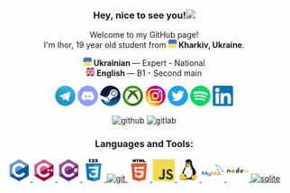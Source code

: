 <h3 align="center">Hey, nice to see you!<img src="https://raw.githubusercontent.com/MartinHeinz/MartinHeinz/master/wave.gif" width="36"/></h3>
<p align="center">Welcome to my GitHub page!<br>
    I'm Ihor, 19 year old student from <a href="https://en.wikipedia.org/wiki/Kharkiv" target="_blank"><img         src="https://raw.githubusercontent.com/Rusewww/Rusewww/fad7cab0fa6c996aea374d951aa0264b28d8bdff/Images/ukraine.svg" width="15"/></a><b> Kharkiv, Ukraine</b>.</p>
<p align="center">
    <a href="https://en.wikipedia.org/wiki/Ukrainian_language" target="_blank"><img                                           src="https://raw.githubusercontent.com/Rusewww/Rusewww/fad7cab0fa6c996aea374d951aa0264b28d8bdff/Images/ukraine.svg" width="15"/></a><b> Ukrainian </b>— Expert - National<br>
    <a href="https://en.wikipedia.org/wiki/English_language" target="_blank"><img                                           src="https://raw.githubusercontent.com/Rusewww/Rusewww/fad7cab0fa6c996aea374d951aa0264b28d8bdff/Images/united-kingdom.svg" width="15"/></a><b> English </b>— B1 - Second main<br>
</p>
<p align="center">
    <a href="https://t.me/Rusewww" target="_blank"><img                                           src="https://raw.githubusercontent.com/Rusewww/Rusewww/fad7cab0fa6c996aea374d951aa0264b28d8bdff/Images/Telegram_logo.svg" width="36"/></a>
   <a href="https://discordapp.com/users/31515951738414694" target="_blank"><img                                           src="https://raw.githubusercontent.com/Rusewww/Rusewww/fad7cab0fa6c996aea374d951aa0264b28d8bdff/Images/discord.svg" width="36"/></a>
    <a href="https://steamcommunity.com/id/rusewww_elite/" target="_blank"><img                                           src="https://raw.githubusercontent.com/Rusewww/Rusewww/fad7cab0fa6c996aea374d951aa0264b28d8bdff/Images/Steam_icon_logo.svg" width="36"/></a>
    <a href="https://account.xbox.com/ru-ru/profile?gamertag=Rusewww" target="_blank"><img                                           src="https://raw.githubusercontent.com/Rusewww/Rusewww/fad7cab0fa6c996aea374d951aa0264b28d8bdff/Images/xbox.svg" width="36"/></a>
    <a href="http://instagram.com/_rusewww_" target="_blank"><img                                           src="https://raw.githubusercontent.com/Rusewww/Rusewww/fad7cab0fa6c996aea374d951aa0264b28d8bdff/Images/instagram.svg" width="36"/></a>
    <a href="https://twitter.com/Rusewww1" target="_blank"><img                                           src="https://raw.githubusercontent.com/Rusewww/Rusewww/fad7cab0fa6c996aea374d951aa0264b28d8bdff/Images/twitter.svg" width="36"/></a>
    <a href="https://open.spotify.com/user/620bv961sdzq7fqkx63v6j06a" target="_blank"><img                                           src="https://raw.githubusercontent.com/Rusewww/Rusewww/fad7cab0fa6c996aea374d951aa0264b28d8bdff/Images/spotify.svg" width="36"/></a>
    <a href="https://www.linkedin.com/in/ihor-zozulia-a20756222/" target="_blank"><img                                           src="https://raw.githubusercontent.com/Rusewww/Rusewww/fad7cab0fa6c996aea374d951aa0264b28d8bdff/Images/linkedin.svg" width="36"/></a>
</p>
</p>
<p align="center">
    <img alt="github" src="https://img.shields.io/badge/-GitHub-181717?style=flat-flat&logo=github&logoColor=white" />
    <img alt="gitlab" src="https://img.shields.io/badge/-GitLab-FC6D26?style=flat-flat&logo=gitlab&logoColor=white" />
</p>
<h3 align="center">Languages and Tools:</h3>
<p align="center"> <a href="https://www.cprogramming.com/" target="_blank" rel="noreferrer"> <img src="https://raw.githubusercontent.com/devicons/devicon/master/icons/c/c-original.svg" alt="c" width="40" height="40"/> </a> <a href="https://www.w3schools.com/cpp/" target="_blank" rel="noreferrer"> <img src="https://raw.githubusercontent.com/devicons/devicon/master/icons/cplusplus/cplusplus-original.svg" alt="cplusplus" width="40" height="40"/> </a> <a href="https://www.w3schools.com/cs/" target="_blank" rel="noreferrer"> <img src="https://raw.githubusercontent.com/devicons/devicon/master/icons/csharp/csharp-original.svg" alt="csharp" width="40" height="40"/> </a> <a href="https://www.w3schools.com/css/" target="_blank" rel="noreferrer"> <img src="https://raw.githubusercontent.com/devicons/devicon/master/icons/css3/css3-original-wordmark.svg" alt="css3" width="40" height="40"/> </a> <a href="https://git-scm.com/" target="_blank" rel="noreferrer"> <img src="https://www.vectorlogo.zone/logos/git-scm/git-scm-icon.svg" alt="git" width="40" height="40"/> </a> <a href="https://www.w3.org/html/" target="_blank" rel="noreferrer"> <img src="https://raw.githubusercontent.com/devicons/devicon/master/icons/html5/html5-original-wordmark.svg" alt="html5" width="40" height="40"/> </a> <a href="https://developer.mozilla.org/en-US/docs/Web/JavaScript" target="_blank" rel="noreferrer"> <img src="https://raw.githubusercontent.com/devicons/devicon/master/icons/javascript/javascript-original.svg" alt="javascript" width="40" height="40"/> </a> <a href="https://www.linux.org/" target="_blank" rel="noreferrer"> <img src="https://raw.githubusercontent.com/devicons/devicon/master/icons/linux/linux-original.svg" alt="linux" width="40" height="40"/> </a> <a href="https://www.mysql.com/" target="_blank" rel="noreferrer"> <img src="https://raw.githubusercontent.com/devicons/devicon/master/icons/mysql/mysql-original-wordmark.svg" alt="mysql" width="40" height="40"/> </a> <a href="https://nodejs.org" target="_blank" rel="noreferrer"> <img src="https://raw.githubusercontent.com/devicons/devicon/master/icons/nodejs/nodejs-original-wordmark.svg" alt="nodejs" width="40" height="40"/> </a> <a href="https://www.sqlite.org/" target="_blank" rel="noreferrer"> <img src="https://www.vectorlogo.zone/logos/sqlite/sqlite-icon.svg" alt="sqlite" width="40" height="40"/> </a> </p>

<p align="center">
</p>
